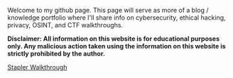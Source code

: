Welcome to my github page. This page will serve as more of a blog / knowledge portfolio where I'll share info on cybersecurity, ethical hacking, privacy, OSINT, and CTF walkthroughs.


<b> Disclaimer: All information on this website is for educational purposes only. Any malicious action taken using the information on this website is strictly prohibited by the author.</b>

<a href="Walkthroughs/Stapler">Stapler Walkthrough</a>
